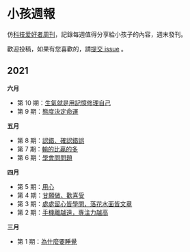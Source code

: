 # 小孩週報

仿[科技爱好者周刊](https://github.com/ruanyf/weekly)，記錄每週值得分享給小孩子的內容，週末發刊。

歡迎投稿，如果有您喜歡的，請[提交 issue](https://github.com/yangyangeschool/kid_weekly/issues) 。

## 2021

**六月**

- 第 10 期：[生氣就是用記憶修理自己](./docs/issue-10.md)
- 第 9 期：[態度決定命運](./docs/issue-9.md)

**五月**

- 第 8 期：[認錯、確認錯誤](./docs/issue-8.md)
- 第 7 期：[輸的比贏的多](./docs/issue-7.md)
- 第 6 期：[學會問問題](docs/issue-6.md)

**四月**

- 第 5 期：[用心](docs/issue-5.md)
- 第 4 期：[甘願做、歡喜受](docs/issue-4.md)
- 第 3 期：[處處留心皆學問，落花水面皆文章](docs/issue-3.md)
- 第 2 期：[手機離越遠，專注力越高](docs/issue-2.md)

**三月**

- 第 1 期：[為什麼要睡覺](docs/issue-1.md)